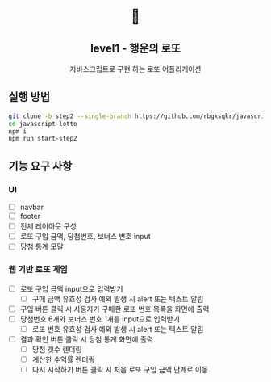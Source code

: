 <h1 align="middle">🎱</h1>
<h2 align="middle">level1 - 행운의 로또</h2>
<p align="middle">자바스크립트로 구현 하는 로또 어플리케이션</p>

## 실행 방법
```bash
git clone -b step2 --single-branch https://github.com/rbgksqkr/javascript-lotto.git
cd javascript-lotto
npm i
npm run start-step2
```

## 기능 요구 사항

### UI
- [ ] navbar
- [ ] footer
- [ ] 전체 레이아웃 구성
- [ ] 로또 구입 금액, 당첨번호, 보너스 번호 input
- [ ] 당첨 통계 모달

### 웹 기반 로또 게임
- [ ] 로또 구입 금액 input으로 입력받기
  - [ ] 구매 금액 유효성 검사 예외 발생 시 alert 또는 텍스트 알림
- [ ] 구입 버튼 클릭 시 사용자가 구매한 로또 번호 목록을 화면에 출력
- [ ] 당첨번호 6개와 보너스 번호 1개를 input으로 입력받기
  - [ ] 로또 번호 유효성 검사 예외 발생 시 alert 또는 텍스트 알림
- [ ] 결과 확인 버튼 클릭 시 당첨 통계 화면에 출력
  - [ ] 당첨 갯수 렌더링
  - [ ] 계산한 수익률 렌더링
  - [ ] 다시 시작하기 버튼 클릭 시 처음 로또 구입 금액 단계로 이동